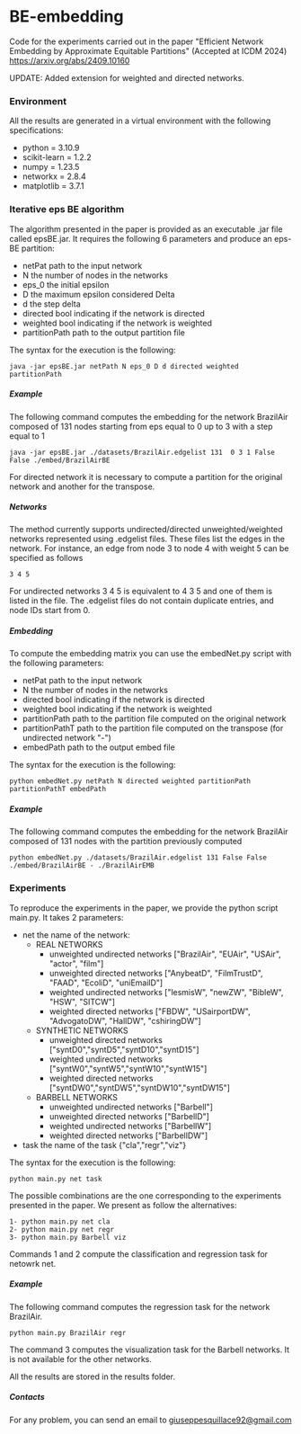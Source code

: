# BE-embedding
Code for the experiments carried out in the paper "Efficient Network Embedding by Approximate Equitable Partitions" (Accepted at ICDM 2024) https://arxiv.org/abs/2409.10160

UPDATE: Added extension for weighted and directed networks.

### Environment
All the results are generated in a virtual environment with the following specifications:
- python = 3.10.9
- scikit-learn = 1.2.2
- numpy = 1.23.5
- networkx = 2.8.4
- matplotlib = 3.7.1

### Iterative eps BE algorithm
The algorithm presented in the paper is provided as an executable .jar file called epsBE.jar. It requires the following 6 parameters and produce an eps-BE partition:
- netPat path to the input network
- N the number of nodes in the networks
- eps_0 the initial epsilon
- D the maximum epsilon considered Delta
- d the step delta
- directed bool indicating if the network is directed
- weighted bool indicating if the network is weighted
- partitionPath path to the output partition file

The syntax for the execution is the following:
```
java -jar epsBE.jar netPath N eps_0 D d directed weighted partitionPath
```
##### Example
The following command computes the embedding for the network BrazilAir composed of 131 nodes starting from eps equal to 0 up to 3 with a step equal to 1
```
java -jar epsBE.jar ./datasets/BrazilAir.edgelist 131  0 3 1 False False ./embed/BrazilAirBE
```
For directed network it is necessary to compute a partition for the original network and another for the transpose.
##### Networks

The method currently supports undirected/directed unweighted/weighted networks represented using .edgelist files. These files list the edges in the network. For instance, an edge from node 3 to node 4 with weight 5 can be specified as follows 
```
3 4 5 
```
For undirected networks 3 4 5 is equivalent to 4 3 5 and one of them is listed in the file.
The .edgelist files do not contain duplicate entries, and node IDs start from 0.

##### Embedding
To compute the embedding matrix you can use the embedNet.py script with the following parameters:
- netPat path to the input network
- N the number of nodes in the networks
- directed bool indicating if the network is directed
- weighted bool indicating if the network is weighted
- partitionPath path to the partition file computed on the original network
- partitionPathT path to the partition file computed on the transpose (for undirected network "-")
- embedPath path to the output embed file

The syntax for the execution is the following:
```
python embedNet.py netPath N directed weighted partitionPath partitionPathT embedPath
```
##### Example
The following command computes the embedding for the network BrazilAir composed of 131 nodes with the partition previously computed
```
python embedNet.py ./datasets/BrazilAir.edgelist 131 False False ./embed/BrazilAirBE - ./BrazilAirEMB
```

### Experiments
To reproduce the experiments in the paper, we provide the python script main.py. It takes 2 parameters:
- net the name of the network:
 	- REAL NETWORKS
		 - unweighted undirected networks ["BrazilAir", "EUAir", "USAir", "actor", "film"]
		 - unweighted directed networks ["AnybeatD", "FilmTrustD", "FAAD", "EcoliD", "uniEmailD"]
		 - weighted undirected networks ["lesmisW", "newZW", "BibleW", "HSW", "SITCW"]
		 - weighted directed networks ["FBDW", "USairportDW", "AdvogatoDW", "HallDW", "cshiringDW"]
	- SYNTHETIC NETWORKS
		 - unweighted directed networks ["syntD0","syntD5","syntD10","syntD15"]
		 - weighted undirected networks ["syntW0","syntW5","syntW10","syntW15"]
         - weighted directed networks ["syntDW0","syntDW5","syntDW10","syntDW15"]
    - BARBELL NETWORKS
		 - unweighted undirected networks ["Barbell"]
		 - unweighted directed networks ["BarbellD"]
		 - weighted undirected networks ["BarbellW"]
		 - weighted directed networks ["BarbellDW"]
- task the name of the task {"cla","regr","viz"}
  
The syntax for the execution is the following:
```
python main.py net task
```
The possible combinations are the one corresponding to the experiments presented in the paper. 
We present as follow the alternatives:
```
1- python main.py net cla        
2- python main.py net regr       
3- python main.py Barbell viz

```
Commands 1 and 2 compute the classification and regression task for netowrk net.
##### Example
The following command computes the regression task for the network BrazilAir.
```
python main.py BrazilAir regr
```
The command 3 computes the visualization task for the Barbell networks. It is not available for the other networks.

All the results are stored in the results folder.

##### Contacts
For any problem, you can send an email to giuseppesquillace92@gmail.com
